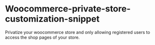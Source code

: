 # Woocommerce-private-store-customization-snippet
Privatize your woocommerce store and only allowing registered users to access the shop pages of your store.
